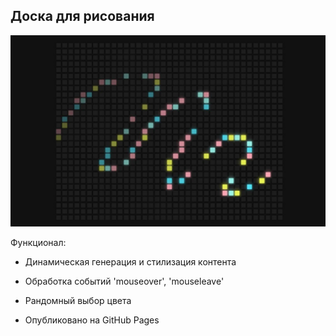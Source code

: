 ## Доска для рисования

[![image info](./img/preview.jpg)](https://lomeshyza.github.io/Dinamic/)

Функционал: 

- Динамическая генерация и стилизация контента

- Обработка событий 'mouseover', 'mouseleave'

- Рандомный выбор цвета

- Опубликовано на GitHub Pages